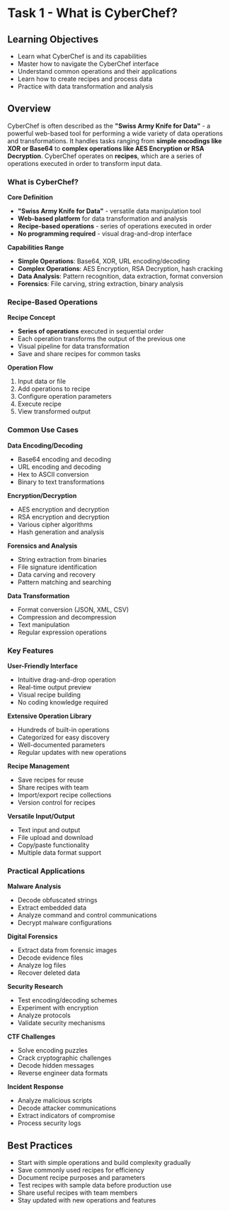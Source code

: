 # Task 1 - What is CyberChef?

## Learning Objectives
- Learn what CyberChef is and its capabilities
- Master how to navigate the CyberChef interface
- Understand common operations and their applications
- Learn how to create recipes and process data
- Practice with data transformation and analysis

## Overview
CyberChef is often described as the **"Swiss Army Knife for Data"** - a powerful web-based tool for performing a wide variety of data operations and transformations. It handles tasks ranging from **simple encodings like XOR or Base64** to **complex operations like AES Encryption or RSA Decryption**. CyberChef operates on **recipes**, which are a series of operations executed in order to transform input data.

### What is CyberChef?

**Core Definition**
- **"Swiss Army Knife for Data"** - versatile data manipulation tool
- **Web-based platform** for data transformation and analysis
- **Recipe-based operations** - series of operations executed in order
- **No programming required** - visual drag-and-drop interface

**Capabilities Range**
- **Simple Operations**: Base64, XOR, URL encoding/decoding
- **Complex Operations**: AES Encryption, RSA Decryption, hash cracking
- **Data Analysis**: Pattern recognition, data extraction, format conversion
- **Forensics**: File carving, string extraction, binary analysis

### Recipe-Based Operations

**Recipe Concept**
- **Series of operations** executed in sequential order
- Each operation transforms the output of the previous one
- Visual pipeline for data transformation
- Save and share recipes for common tasks

**Operation Flow**
1. Input data or file
2. Add operations to recipe
3. Configure operation parameters
4. Execute recipe
5. View transformed output

### Common Use Cases

**Data Encoding/Decoding**
- Base64 encoding and decoding
- URL encoding and decoding
- Hex to ASCII conversion
- Binary to text transformations

**Encryption/Decryption**
- AES encryption and decryption
- RSA encryption and decryption
- Various cipher algorithms
- Hash generation and analysis

**Forensics and Analysis**
- String extraction from binaries
- File signature identification
- Data carving and recovery
- Pattern matching and searching

**Data Transformation**
- Format conversion (JSON, XML, CSV)
- Compression and decompression
- Text manipulation
- Regular expression operations

### Key Features

**User-Friendly Interface**
- Intuitive drag-and-drop operation
- Real-time output preview
- Visual recipe building
- No coding knowledge required

**Extensive Operation Library**
- Hundreds of built-in operations
- Categorized for easy discovery
- Well-documented parameters
- Regular updates with new operations

**Recipe Management**
- Save recipes for reuse
- Share recipes with team
- Import/export recipe collections
- Version control for recipes

**Versatile Input/Output**
- Text input and output
- File upload and download
- Copy/paste functionality
- Multiple data format support

### Practical Applications

**Malware Analysis**
- Decode obfuscated strings
- Extract embedded data
- Analyze command and control communications
- Decrypt malware configurations

**Digital Forensics**
- Extract data from forensic images
- Decode evidence files
- Analyze log files
- Recover deleted data

**Security Research**
- Test encoding/decoding schemes
- Experiment with encryption
- Analyze protocols
- Validate security mechanisms

**CTF Challenges**
- Solve encoding puzzles
- Crack cryptographic challenges
- Decode hidden messages
- Reverse engineer data formats

**Incident Response**
- Analyze malicious scripts
- Decode attacker communications
- Extract indicators of compromise
- Process security logs

## Best Practices
- Start with simple operations and build complexity gradually
- Save commonly used recipes for efficiency
- Document recipe purposes and parameters
- Test recipes with sample data before production use
- Share useful recipes with team members
- Stay updated with new operations and features